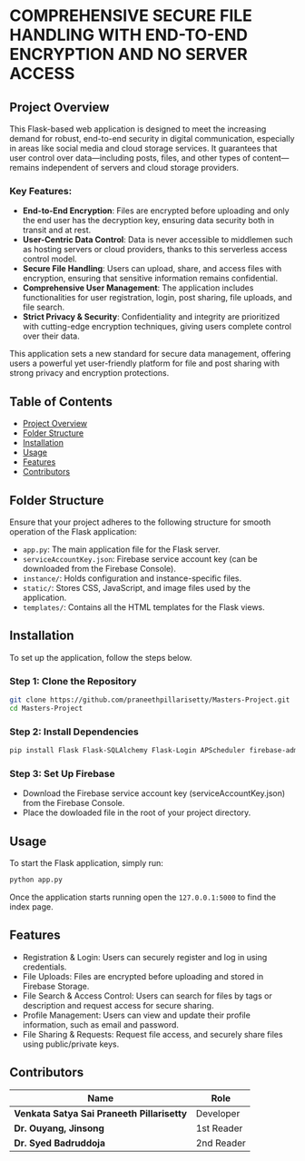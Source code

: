# COMPREHENSIVE SECURE FILE HANDLING WITH END-TO-END ENCRYPTION AND NO SERVER ACCESS

## Project Overview

This Flask-based web application is designed to meet the increasing demand for robust, end-to-end security in digital communication, especially in areas like social media and cloud storage services. It guarantees that user control over data—including posts, files, and other types of content—remains independent of servers and cloud storage providers.

### Key Features:
- **End-to-End Encryption**: Files are encrypted before uploading and only the end user has the decryption key, ensuring data security both in transit and at rest.
- **User-Centric Data Control**: Data is never accessible to middlemen such as hosting servers or cloud providers, thanks to this serverless access control model.
- **Secure File Handling**: Users can upload, share, and access files with encryption, ensuring that sensitive information remains confidential.
- **Comprehensive User Management**: The application includes functionalities for user registration, login, post sharing, file uploads, and file search.
- **Strict Privacy & Security**: Confidentiality and integrity are prioritized with cutting-edge encryption techniques, giving users complete control over their data.

This application sets a new standard for secure data management, offering users a powerful yet user-friendly platform for file and post sharing with strong privacy and encryption protections.

## Table of Contents
- [Project Overview](#project-overview)
- [Folder Structure](#folder-structure)
- [Installation](#installation)
- [Usage](#usage)
- [Features](#features)
- [Contributors](#contributing)

## Folder Structure

Ensure that your project adheres to the following structure for smooth operation of the Flask application:

- `app.py`: The main application file for the Flask server.
- `serviceAccountKey.json`: Firebase service account key (can be downloaded from the Firebase Console).
- `instance/`: Holds configuration and instance-specific files.
- `static/`: Stores CSS, JavaScript, and image files used by the application.
- `templates/`: Contains all the HTML templates for the Flask views.

## Installation

To set up the application, follow the steps below.

### Step 1: Clone the Repository

```bash
git clone https://github.com/praneethpillarisetty/Masters-Project.git
cd Masters-Project
```

### Step 2: Install Dependencies
```bash
pip install Flask Flask-SQLAlchemy Flask-Login APScheduler firebase-admin hurry.filesize
```
### Step 3: Set Up Firebase
- Download the Firebase service account key (serviceAccountKey.json) from the Firebase Console.
- Place the dowloaded file in the root of your project directory.
  
## Usage
To start the Flask application, simply run:
```bash
python app.py
```
Once the application starts running open the `127.0.0.1:5000` to find the index page.
## Features
- Registration & Login: Users can securely register and log in using credentials.
- File Uploads: Files are encrypted before uploading and stored in Firebase Storage.
- File Search & Access Control: Users can search for files by tags or description and request access for secure sharing.
- Profile Management: Users can view and update their profile information, such as email and password.
- File Sharing & Requests: Request file access, and securely share files using public/private keys.

## Contributors

| Name                                        | Role          |
|---------------------------------------------|---------------|
| **Venkata Satya Sai Praneeth Pillarisetty** | Developer     |
| **Dr. Ouyang, Jinsong**                     | 1st Reader    |
| **Dr. Syed Badruddoja**                     | 2nd Reader    |



